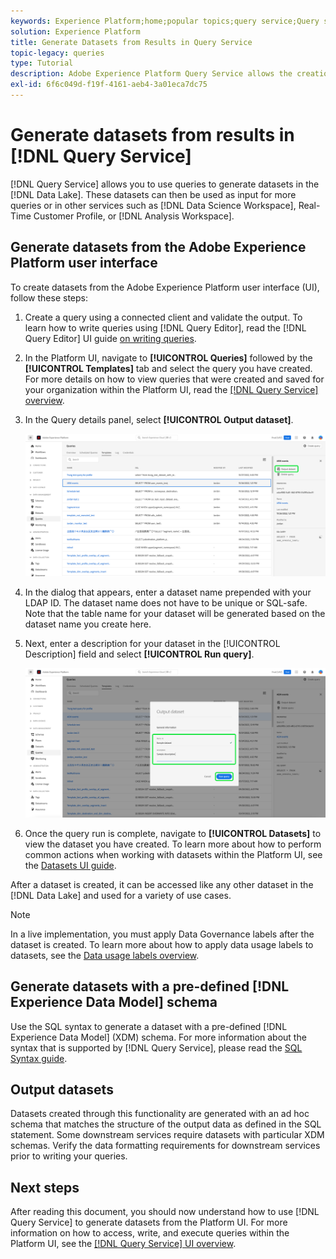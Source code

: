 ```yaml
---
keywords: Experience Platform;home;popular topics;query service;Query service;generate datasets;generate dataset;create dataset;
solution: Experience Platform
title: Generate Datasets from Results in Query Service
topic-legacy: queries
type: Tutorial
description: Adobe Experience Platform Query Service allows the creation of datasets from the UI. After a dataset is created, it can be accessed like any other dataset in the Data Lake and used for a variety of use cases.
exl-id: 6f6c049d-f19f-4161-aeb4-3a01eca7dc75
---
```

# Generate datasets from results in [!DNL Query Service]

[!DNL Query Service] allows you to use queries to generate datasets in the [!DNL Data Lake]. These datasets can then be used as input for more queries or in other services such as [!DNL Data Science Workspace], Real-Time Customer Profile, or [!DNL Analysis Workspace].

## Generate datasets from the Adobe Experience Platform user interface

To create datasets from the Adobe Experience Platform user interface (UI), follow these steps:

1. Create a query using a connected client and validate the output. To learn how to write queries using [!DNL Query Editor], read the [!DNL Query Editor] UI guide [on writing queries](./user-guide.md#writing-queries).

2. In the Platform UI, navigate to **[!UICONTROL Queries]** followed by the **[!UICONTROL Templates]** tab and select the query you have created. For more details on how to view queries that were created and saved for your organization within the Platform UI, read the [[!DNL Query Service] overview](./overview.md#browse).

3. In the Query details panel, select **[!UICONTROL Output dataset]**.

    ![The Queries workspace Templates tab with Select Output dataset highlighted.](../images/ui/create-datasets/output-dataset.png)

4. In the dialog that appears, enter a dataset name prepended with your LDAP ID. The dataset name does not have to be unique or SQL-safe. Note that the table name for your dataset will be generated based on the dataset name you create here.

5. Next, enter a description for your dataset in the [!UICONTROL Description] field and select **[!UICONTROL Run query]**.

    ![The Output dataset dialog with the dataset details and run query highlighted](../images/ui/create-datasets/run-query.png)

6. Once the query run is complete, navigate to **[!UICONTROL Datasets]** to view the dataset you have created. To learn more about how to perform common actions when working with datasets within the Platform UI, see the [Datasets UI guide](../../catalog/datasets/user-guide.md).

After a dataset is created, it can be accessed like any other dataset in the [!DNL Data Lake] and used for a variety of use cases. 

>[!NOTE]
>
>In a live implementation, you must apply Data Governance labels after the dataset is created. To learn more about how to apply data usage labels to datasets, see the [Data usage labels overview](../../data-governance/labels/overview.md).

## Generate datasets with a pre-defined [!DNL Experience Data Model] schema

Use the SQL syntax to generate a dataset with a pre-defined [!DNL Experience Data Model] (XDM) schema. For more information about the syntax that is supported by [!DNL Query Service], please read the [SQL Syntax guide](../sql/syntax.md#create-table-as-select).

## Output datasets

Datasets created through this functionality are generated with an ad hoc schema that matches the structure of the output data as defined in the SQL statement. Some downstream services require datasets with particular XDM schemas. Verify the data formatting requirements for downstream services prior to writing your queries.

## Next steps

After reading this document, you should now understand how to use [!DNL Query Service] to generate datasets from the Platform UI. For more information on how to access, write, and execute queries within the Platform UI, see the [[!DNL Query Service] UI overview](./overview.md).
